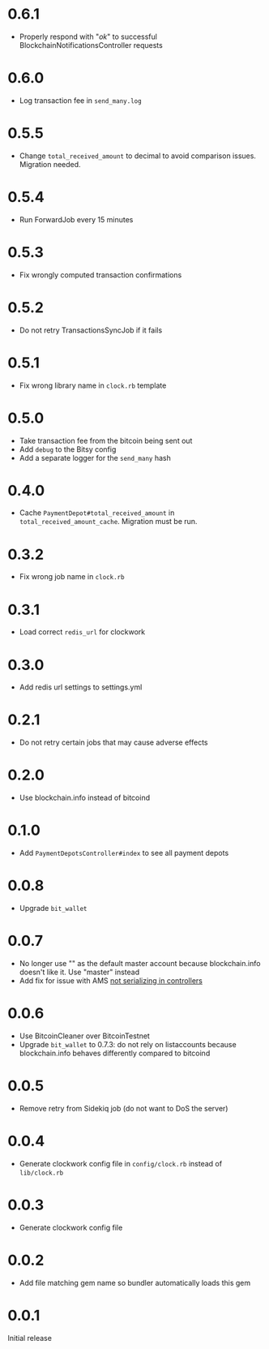 # 0.6.1

- Properly respond with "*ok*" to successful BlockchainNotificationsController requests

# 0.6.0

- Log transaction fee in `send_many.log`

# 0.5.5

- Change `total_received_amount` to decimal to avoid comparison issues. Migration needed.

# 0.5.4

- Run ForwardJob every 15 minutes

# 0.5.3

- Fix wrongly computed transaction confirmations

# 0.5.2

- Do not retry TransactionsSyncJob if it fails

# 0.5.1

- Fix wrong library name in `clock.rb` template

# 0.5.0

- Take transaction fee from the bitcoin being sent out
- Add `debug` to the Bitsy config
- Add a separate logger for the `send_many` hash

# 0.4.0

- Cache `PaymentDepot#total_received_amount` in `total_received_amount_cache`. Migration must be run.

# 0.3.2

- Fix wrong job name in `clock.rb`

# 0.3.1

- Load correct `redis_url` for clockwork

# 0.3.0

- Add redis url settings to settings.yml

# 0.2.1

- Do not retry certain jobs that may cause adverse effects

# 0.2.0

- Use blockchain.info instead of bitcoind

# 0.1.0

- Add `PaymentDepotsController#index` to see all payment depots

# 0.0.8

- Upgrade `bit_wallet`

# 0.0.7

- No longer use "" as the default master account because blockchain.info doesn't like it. Use "master" instead
- Add fix for issue with AMS [not serializing in controllers](https://github.com/rails-api/active_model_serializers/issues/600)

# 0.0.6

- Use BitcoinCleaner over BitcoinTestnet
- Upgrade `bit_wallet` to 0.7.3: do not rely on listaccounts because blockchain.info behaves differently compared to bitcoind

# 0.0.5

- Remove retry from Sidekiq job (do not want to DoS the server)

# 0.0.4

- Generate clockwork config file in `config/clock.rb` instead of `lib/clock.rb`

# 0.0.3

- Generate clockwork config file

# 0.0.2

- Add file matching gem name so bundler automatically loads this gem

# 0.0.1

Initial release
